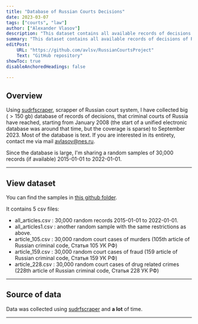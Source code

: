 ```yaml
---
title: "Database of Russian Courts Decisions" 
date: 2023-03-07
tags: ["courts", "law"]
author: ["Alexander Vlasov"]
description: "This dataset contains all available records of decisions of Russian criminal courts from 2008 to 2022."
summary: "This dataset contains all available records of decisions of Russian criminal courts from 2008 to 2022."
editPost:
    URL: "https://github.com/avlsv/RussianCourtsProject"
    Text: "GitHub repository"
showToc: true
disableAnchoredHeadings: false

---
```


## Overview

Using [sudrfscraper](https://github.com/tochno-st/sudrfscraper), scrapper of Russian court system, I have collected big ($> 150$ gb) database of records of decisions, that criminal courts of Russia have reached, starting from January 2008 (the start of a unified electronic database was around that time, but the coverage is sparse) to September 2023. Most of the database is text. If you are interested in its entirety, contact me via mail [avlasov@nes.ru](mailto:avlasov@nes.ru). 

Since the database is large, I'm sharing a random samples of 30,000 records (if available) 2015-01-01 to 2022-01-01.  

---


## View dataset

You can find the samples in [this github folder](https://github.com/avlsv/RussianCourtsProject/tree/main/Courts/Datasets). 

It contains 5 csv files:

+ all_articles.csv : 30,000 random records 2015-01-01 to 2022-01-01.
+ all_articles1.csv : another random sample with the same restrictions as above.
+ article_105.csv : 30,000 random court cases of murders (105th article of Russian criminal code, Статья 105 УК РФ)
+ article_159.csv : 30,000 random court cases of fraud (159 article of Russian criminal code, Статья 159 УК РФ)
+ article_228.csv : 30,000 random court cases of drug related crimes (228th article of Russian criminal code, Статья 228 УК РФ)

---

## Source of data

Data was collected using [sudrfscraper](https://github.com/tochno-st/sudrfscraper) and **a lot** of time.

---
<!-- 
## Using data with Python

Lorem ipsum dolor sit amet, consectetur adipisicing elit, sed do eiusmod
tempor incididunt ut labore et dolore magna aliqua. Ut enim ad minim veniam,
quis nostrud exercitation ullamco laboris nisi ut aliquip ex ea commodo
consequat. Duis aute irure dolor in reprehenderit in voluptate velit esse
cillum dolore eu fugiat nulla pariatur. Excepteur sint occaecat cupidatat non
proident, sunt in culpa qui officia deserunt mollit anim id est laborum.

### Start Python:

Lorem ipsum dolor sit amet, consectetur adipisicing elit, sed do eiusmod
tempor incididunt ut labore et dolore magna aliqua.

```python
import numpy as np
import pandas as pd
```

### Open the file:

Ut enim ad minim veniam, quis nostrud exercitation ullamco laboris nisi ut aliquip ex ea commodo consequat `data.csv`.

```python
file_path = 'data.csv'
with open(file_path, 'r') as file:
```

### Read data:

Duis aute irure dolor in reprehenderit in voluptate velit esse
cillum dolore eu fugiat nulla pariatur.

```python
    lines = file.readlines()
```

### Parse and process data:

Duis aute `line_data` irure dolor in reprehenderit in voluptate velit esse
cillum dolore eu fugiat nulla pariatur `data.extend`.

```python
data = []
for line in lines:
    line_data = line.strip().split(',')  # Split the line into a list of values
    line_data = [float(value) for value in line_data]  # Convert values to floats
    data.extend(line_data)  # Extend the main list with values from the line
```

#### Compute summary statistics using NumPy:

Excepteur sint occaecat cupidatat non proident, sunt in culpa qui officia deserunt mollit anim id est laborum: `data_array`. 

```python
data_array = np.array(data)  # Convert the list to a NumPy array
mean = np.mean(data_array)
median = np.median(data_array)
std_dev = np.std(data_array)
min_value = np.min(data_array)
max_value = np.max(data_array)
```

#### Display summary statistics:

Lorem ipsum dolor sit amet, consectetur adipisicing elit, sed do eiusmod
tempor incididunt ut labore et dolore magna aliqua. Ut enim ad minim veniam,
quis nostrud exercitation ullamco laboris nisi ut aliquip ex ea commodo
consequat `print`.

```python
print(f"Mean: {mean}")
print(f"Median: {median}")
print(f"Standard Deviation: {std_dev}")
print(f"Minimum Value: {min_value}")
print(f"Maximum Value: {max_value}")
```

---

## Description of simulation parameters

| Parameter |   Value   |  Language  | Time period |           Description            |
| :-------: | :-------: | ---------- | :---------: | :------------------------------: |
|  $\alpha$ |   $1/2$   | French     |  1930–1954  |         Tempor dolor in          |
| $\lambda$ |   $e/2$   | French     |  1930–1954  |       Fugiat sint occaecat       |
|  $\gamma$ |  $\ln(3)$ | Spanish    |  1833–1954  |      Duis officia deserunt       |
|  $\omega$ | $10^{-4}$ | Italian    |  1930–1994  | Excepteur et dolore magna aliqua |
|  $\sigma$ |   $1.5$   | Portuguese |  1990–2023  |         Lorem culpa qui          |
|  $\chi^2$ |  $\pi^2$  | Portuguese |  1990–2023  |         Labore et dolore         |  -->
